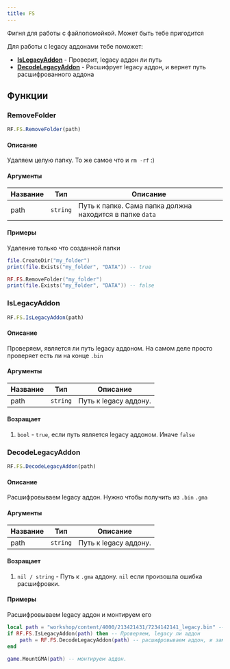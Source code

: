 ```yaml
---
title: FS
---
```


Фигня для работы с файлопомойкой. Может быть тебе пригодится

Для работы с legacy аддонами тебе поможет:
* [**IsLegacyAddon**](#islegacyaddon) - Проверит, legacy аддон ли путь
* [**DecodeLegacyAddon**](#decodelegacyaddon) - Расшифрует legacy аддон, и вернет путь расшифрованного аддона

## Функции
### RemoveFolder
```jsx
RF.FS.RemoveFolder(path)
```

#### Описание
Удаляем целую папку. То же самое что и `rm -rf` :)

#### Аргументы
|Название |Тип |Описание |
--- | --- | ---
path | `string` | Путь к папке. Сама папка должна находится в папке `data`

#### Примеры
Удаление только что созданной папки
```lua
file.CreateDir("my_folder")
print(file.Exists("my_folder", "DATA")) -- true

RF.FS.RemoveFolder("my_folder")
print(file.Exists("my_folder", "DATA")) -- false
```

### IsLegacyAddon
```jsx
RF.FS.IsLegacyAddon(path)
```

#### Описание
Проверяем, является ли путь legacy аддоном. На самом деле просто проверяет есть ли на конце `.bin`

#### Аргументы
|Название |Тип |Описание |
--- | --- | ---
path | `string` | Путь к legacy аддону.

#### Возращает
1. `bool` - `true`, если путь является legacy аддоном. Иначе `false`

### DecodeLegacyAddon
```jsx
RF.FS.DecodeLegacyAddon(path)
```

#### Описание
Расшифровываем legacy аддон. Нужно чтобы получить из `.bin` `.gma`

#### Аргументы
|Название |Тип |Описание |
--- | --- | ---
path | `string` | Путь к legacy аддону.

#### Возращает
1. `nil / string` - Путь к `.gma` аддону. `nil` если произошла ошибка расшифровки.

#### Примеры
Расшифровываем legacy аддон и монтируем его
```lua
local path = "workshop/content/4000/213421431/7234142141_legacy.bin" -- Путь к аддону
if RF.FS.IsLegacyAddon(path) then -- Проверяем, legacy ли аддон
    path = RF.FS.DecodeLegacyAddon(path) -- расшифровываем аддон, и заменяем старый путь на новый
end

game.MountGMA(path) -- монтируем аддон.
```